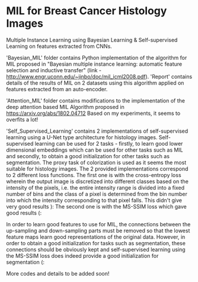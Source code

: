 # MIL for Breast Cancer Histology Images
Multiple Instance Learning using Bayesian Learning & Self-supervised Learning on features extracted from CNNs.

'Bayesian_MIL' folder contains Python implementation of the algorithm for MIL proposed in "Bayesian multiple instance learning: automatic feature selection and inductive transfer" (link - http://www.engr.uconn.edu/~jinbo/doc/mil_icml2008.pdf). 'Report' contains details of the results of MIL on 2 datasets using this algorithm applied on features extracted from an auto-encoder.

'Attention_MIL' folder contains modifications to the implementation of the deep attention based MIL Algorithm proposed in https://arxiv.org/abs/1802.04712
Based on my experiments, it seems to overfits a lot!

'Self_Supervised_Learning' contains 2 implementations of self-supervised learning using a U-Net type architecture for histology images. 
Self-supervised learning can be used for 2 tasks - firstly, to learn good lower dimensional embeddings which can be used for other tasks such as MIL and secondly, to obtain a good initialization for other tasks such as segmentation. The proxy task of colorization is used as it seems the most suitable for histology images. The 2 provided implementations correspond to 2 different loss functions. The first one is with the cross-entropy loss wherein the output image is discretized into different classes based on the intensity of the pixels, i.e. the entire intensity range is divided into a fixed number of bins and the class of a pixel is determined from the bin number into which the intensity corresponding to that pixel falls. This didn't give very good results ): The second one is with the MS-SSIM loss which gave good results (: 

In order to learn good features to use for MIL, the connections between the up-sampling and down-sampling parts must be removed so that the lowest feature maps learn good representations of the original data. However, in order to obtain a good initialization for tasks such as segmentation, these connections should be obviously kept and self-supervised learning using the MS-SSIM loss does indeed provide a good initialization for segmentation (: 

More codes and details to be added soon!







